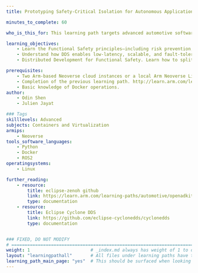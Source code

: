 ```yaml
---
title: Prototyping Safety-Critical Isolation for Autonomous Application on Neoverse

minutes_to_complete: 60

who_is_this_for: This learning path targets advanced automotive software engineers developing safety-critical systems. It demonstrates how to use Arm Neoverse cloud infrastructure to accelerate ISO-26262-compliant software prototyping and testing workflows.

learning_objectives: 
    - Learn the Functional Safety principles—including risk prevention, fault detection, and ASIL compliance—to design robust and certifiable automotive software systems.
    - Understand how DDS enables low-latency, scalable, and fault-tolerant data communication for autonomous driving systems using a publish-subscribe architecture.
    - Distributed Development for Functional Safety. Learn how to split the simulation platform into two independent units and leverage distributed development architecture to ensure functional safety.

prerequisites:
    - Two Arm-based Neoverse cloud instances or a local Arm Neoverse Linux computer with at least 16 CPUs and 32GB of RAM.
    - Completion of the previous learning path. http://learn.arm.com/learning-paths/automotive/openadkit1_container/
    - Basic knowledge of Docker operations.
author: 
    - Odin Shen
    - Julien Jayat

### Tags
skilllevels: Advanced
subjects: Containers and Virtualization
armips:
    - Neoverse
tools_software_languages:
    - Python
    - Docker
    - ROS2
operatingsystems:
    - Linux

further_reading:
    - resource:
        title: eclipse-zenoh github
        link: https://learn.arm.com/learning-paths/automotive/openadkit1_container/
        type: documentation
    - resource:
        title: Eclipse Cyclone DDS 
        link: https://github.com/eclipse-cyclonedds/cyclonedds
        type: documentation


### FIXED, DO NOT MODIFY
# ================================================================================
weight: 1                       # _index.md always has weight of 1 to order correctly
layout: "learningpathall"       # All files under learning paths have this same wrapper
learning_path_main_page: "yes"  # This should be surfaced when looking for related content. Only set for _index.md of learning path content.
---
```

